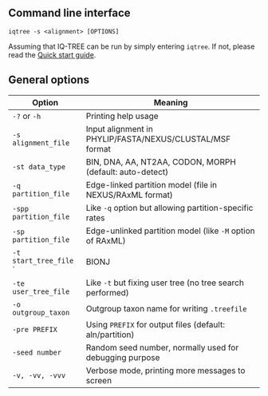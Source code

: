 
Command line interface
----------------------

    iqtree -s <alignment> [OPTIONS]

Assuming that IQ-TREE can be run by simply entering `iqtree`. If not, please read the [Quick start guide](Quickstart).


General options
---------------

| Option | Meaning |
|-----------------------|-----------------------------|
|  `-?` or `-h`             | Printing help usage |
|  `-s alignment_file`       | Input alignment in PHYLIP/FASTA/NEXUS/CLUSTAL/MSF format |
|  `-st data_type`      | BIN, DNA, AA, NT2AA, CODON, MORPH (default: auto-detect) |
|  `-q partition_file`  | Edge-linked partition model (file in NEXUS/RAxML format) |
| `-spp partition_file` | Like `-q` option but allowing partition-specific rates |
|  `-sp partition_file` | Edge-unlinked partition model (like `-M` option of RAxML) |
|  `-t start_tree_file` `| BIONJ | RANDOM` | Starting tree (default: 100 parsimony trees and BIONJ) |
|  `-te user_tree_file` | Like `-t` but fixing user tree (no tree search performed) |
|  `-o outgroup_taxon`  | Outgroup taxon name for writing `.treefile` |
|  `-pre PREFIX`        | Using `PREFIX` for output files (default: aln/partition) |
|  `-seed number`       | Random seed number, normally used for debugging purpose |
|  `-v, -vv, -vvv`        | Verbose mode, printing more messages to screen |
